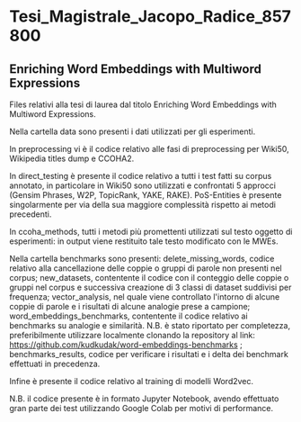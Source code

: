 # Tesi_Magistrale_Jacopo_Radice_857800
## Enriching Word Embeddings with Multiword Expressions

Files relativi alla tesi di laurea dal titolo Enriching Word Embeddings with Multiword Expressions.

Nella cartella data sono presenti i dati utilizzati per gli esperimenti.

In preprocessing vi è il codice relativo alle fasi di preprocessing per Wiki50, Wikipedia titles dump e CCOHA2.

In direct_testing è presente il codice relativo a tutti i test fatti su corpus annotato, in particolare in Wiki50 sono utilizzati e confrontati 5 approcci (Gensim Phrases, W2P, TopicRank, YAKE, RAKE). PoS-Entities è presente singolarmente per via della sua maggiore complessità rispetto ai metodi precedenti.

In ccoha_methods, tutti i metodi più promettenti utilizzati sul testo oggetto di esperimenti: in output viene restituito tale testo modificato con le MWEs.

Nella cartella benchmarks sono presenti: 
delete_missing_words, codice relativo alla cancellazione delle coppie o gruppi di parole non presenti nel corpus; 
new_datasets, contentente il codice con il conteggio delle coppie o gruppi nel corpus e successiva creazione di 3 classi di dataset suddivisi per frequenza;  vector_analysis, nel quale viene controllato l'intorno di alcune coppie di parole e i risultati di alcune analogie prese a campione;  
word_embeddings_benchmarks, contentente il codice relativo ai benchmarks su analogie e similarità. N.B. è stato riportato per completezza, preferibilmente utilizzare localmente clonando la repository al link: https://github.com/kudkudak/word-embeddings-benchmarks ; 
benchmarks_results, codice per verificare i risultati e i delta dei benchmark effettuati in precedenza.

Infine è presente il codice relativo al training di modelli Word2vec.

N.B. il codice presente è in formato Jupyter Notebook, avendo effettuato gran parte dei test utilizzando Google Colab per motivi di performance.
